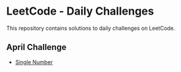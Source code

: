 # LeetCode - Daily Challenges

This repository contains solutions to daily challenges on LeetCode.

## April Challenge
- [Single Number](April_2020/Single_Number.cpp)


